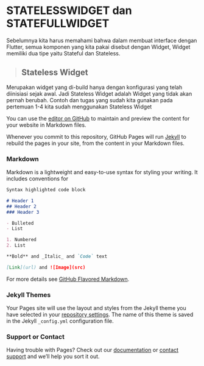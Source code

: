 # STATELESSWIDGET dan STATEFULLWIDGET

Sebelumnya kita harus memahami bahwa dalam membuat interface dengan Flutter, semua komponen yang kita pakai disebut dengan Widget, Widget memiliki dua tipe yaitu Stateful dan Stateless.

>## Stateless Widget
Merupakan widget yang di-build hanya dengan konfigurasi yang telah diinisiasi sejak awal. Jadi Stateless Widget adalah Widget yang tidak akan pernah berubah. Contoh dan tugas yang sudah kita gunakan pada pertemuan 1-4 kita sudah menggunakan Stateless Widget 


You can use the [editor on GitHub](https://github.com/gunturs/mobile1-5/edit/gh-pages/index.md) to maintain and preview the content for your website in Markdown files.

Whenever you commit to this repository, GitHub Pages will run [Jekyll](https://jekyllrb.com/) to rebuild the pages in your site, from the content in your Markdown files.

### Markdown

Markdown is a lightweight and easy-to-use syntax for styling your writing. It includes conventions for

```markdown
Syntax highlighted code block

# Header 1
## Header 2
### Header 3

- Bulleted
- List

1. Numbered
2. List

**Bold** and _Italic_ and `Code` text

[Link](url) and ![Image](src)
```

For more details see [GitHub Flavored Markdown](https://guides.github.com/features/mastering-markdown/).

### Jekyll Themes

Your Pages site will use the layout and styles from the Jekyll theme you have selected in your [repository settings](https://github.com/gunturs/mobile1-5/settings). The name of this theme is saved in the Jekyll `_config.yml` configuration file.

### Support or Contact

Having trouble with Pages? Check out our [documentation](https://docs.github.com/categories/github-pages-basics/) or [contact support](https://github.com/contact) and we’ll help you sort it out.
